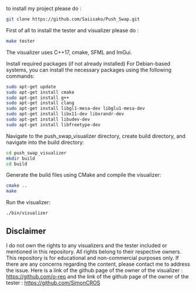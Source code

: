 to install my project please do : 
```bash
git clone https://github.com/Saiisako/Push_Swap.git
```
 
First of all to install the tester and visualizer please do :
```bash
make tester
```

The visualizer uses C++17, cmake, SFML and ImGui.

Install required packages (if not already installed) For Debian-based systems, you can install the necessary packages using the following commands:
```bash
sudo apt-get update
sudo apt-get install cmake
sudo apt-get install g++
sudo apt-get install clang
sudo apt-get install libgl1-mesa-dev libglu1-mesa-dev
sudo apt-get install libx11-dev libxrandr-dev
sudo apt-get install libudev-dev
sudo apt-get install libfreetype-dev
```
Navigate to the push_swap_visualizer directory, create build directory, and navigate into the build directory:

```bash
cd push_swap_visualizer
mkdir build
cd build
```
Generate the build files using CMake and compile the visualizer:

```bash
cmake ..
make
```
Run the visualizer:

```bash
./bin/visualizer
```
## Disclaimer

I do not own the rights to any visualizers and the tester included or mentioned in this repository.
All rights belong to their respective owners.
This repository is for educational and non-commercial purposes only.
If there are any concerns regarding the content, please contact me to address the issue.
Here is a link of the github page of the owner of the visualizer :
https://github.com/o-reo
and the link of the github page of the owner of the tester :
https://github.com/SimonCROS


